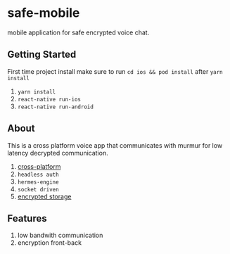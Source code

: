 # safe-mobile

mobile application for safe encrypted voice chat.

## Getting Started

First time project install make sure to run `cd ios && pod install` after `yarn install`

1. `yarn install`
2. `react-native run-ios`
3. `react-native run-android`

## About

This is a cross platform voice app that communicates with murmur for low latency decrypted communication.

1.  [cross-platform](https://reactnative.dev/)
2. `headless auth`
3. `hermes-engine`
4. `socket driven`
5. [encrypted storage](https://rnmmkv.now.sh/#/?id=react-native-mmkv-storage)

## Features

1. low bandwith communication
2. encryption front-back

